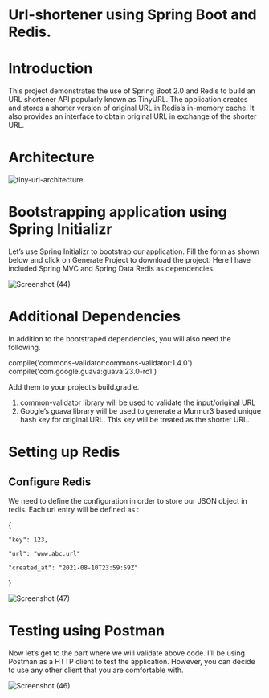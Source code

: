 # Url-shortener using Spring Boot and Redis.

# Introduction
This project demonstrates the use of Spring Boot 2.0 and Redis to build an URL shortener API popularly known as TinyURL. The application creates and stores a shorter version of original URL in Redis’s in-memory cache. It also provides an interface to obtain original URL in exchange of the shorter URL.


# Architecture
![tiny-url-architecture](https://user-images.githubusercontent.com/58344010/186824026-4987d30e-c0d8-4863-b2d4-d487319a9497.png)



# Bootstrapping application using Spring Initializr
Let’s use Spring Initializr to bootstrap our application. Fill the form as shown below and click on Generate Project to download the project. Here I have included Spring MVC and Spring Data Redis as dependencies.

![Screenshot (44)](https://user-images.githubusercontent.com/58344010/186824348-86541df9-c3cd-4bbb-a9c4-566206da7a10.png)

# Additional Dependencies
In addition to the bootstraped dependencies, you will also need the following.

compile('commons-validator:commons-validator:1.4.0')
compile('com.google.guava:guava:23.0-rc1')

Add them to your project’s build.gradle.
1. common-validator library will be used to validate the input/original URL
2. Google’s guava library will be used to generate a Murmur3 based unique hash key for original URL. This key will be treated as the shorter URL.

# Setting up Redis
## Configure Redis
We need to define the configuration in order to store our JSON object in redis. Each url entry will be defined as :

{

    "key": 123,
    
    "url": "www.abc.url"
    
    "created_at": "2021-08-10T23:59:59Z"
    
}

![Screenshot (47)](https://user-images.githubusercontent.com/58344010/186830304-ee6605d1-2e47-4d54-9b4d-fc3669fdd0f3.png)



# Testing using Postman
Now let’s get to the part where we will validate above code. I’ll be using Postman as a HTTP client to test the application. 
However, you can decide to use any other client that you are comfortable with.

![Screenshot (46)](https://user-images.githubusercontent.com/58344010/186829486-64f8d2dc-c05d-45a7-8033-797b6cf03e6d.png)


